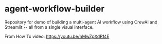 # agent-workflow-builder
Repository for demo of building a multi-agent AI workflow using CrewAI and Streamlit -- all from a single visual interface.

From How To video: https://youtu.be/nMwZpXdRf4E
